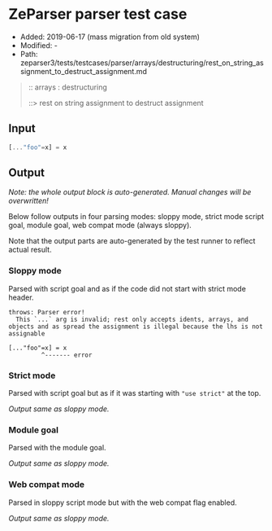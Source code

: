# ZeParser parser test case

- Added: 2019-06-17 (mass migration from old system)
- Modified: -
- Path: zeparser3/tests/testcases/parser/arrays/destructuring/rest_on_string_assignment_to_destruct_assignment.md

> :: arrays : destructuring
>
> ::> rest on string assignment to destruct assignment

## Input

`````js
[..."foo"=x] = x
`````

## Output

_Note: the whole output block is auto-generated. Manual changes will be overwritten!_

Below follow outputs in four parsing modes: sloppy mode, strict mode script goal, module goal, web compat mode (always sloppy).

Note that the output parts are auto-generated by the test runner to reflect actual result.

### Sloppy mode

Parsed with script goal and as if the code did not start with strict mode header.

`````
throws: Parser error!
  This `...` arg is invalid; rest only accepts idents, arrays, and objects and as spread the assignment is illegal because the lhs is not assignable

[..."foo"=x] = x
         ^------- error
`````

### Strict mode

Parsed with script goal but as if it was starting with `"use strict"` at the top.

_Output same as sloppy mode._

### Module goal

Parsed with the module goal.

_Output same as sloppy mode._

### Web compat mode

Parsed in sloppy script mode but with the web compat flag enabled.

_Output same as sloppy mode._
